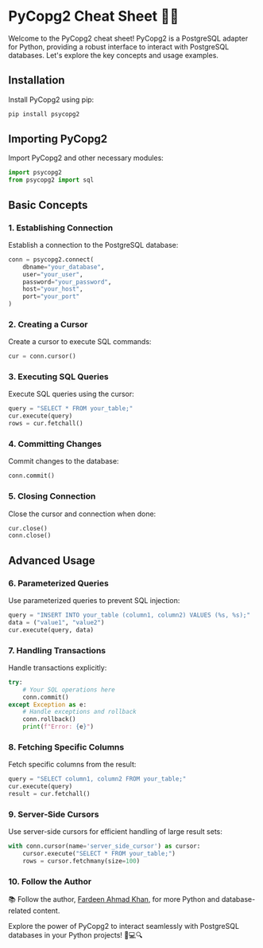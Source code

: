 # PyCopg2 Cheat Sheet 📝🐘

Welcome to the PyCopg2 cheat sheet! PyCopg2 is a PostgreSQL adapter for Python, providing a robust interface to interact with PostgreSQL databases. Let's explore the key concepts and usage examples.

## Installation

Install PyCopg2 using pip:

```bash
pip install psycopg2
```

## Importing PyCopg2

Import PyCopg2 and other necessary modules:

```python
import psycopg2
from psycopg2 import sql
```

## Basic Concepts

### 1. Establishing Connection

Establish a connection to the PostgreSQL database:

```python
conn = psycopg2.connect(
    dbname="your_database",
    user="your_user",
    password="your_password",
    host="your_host",
    port="your_port"
)
```

### 2. Creating a Cursor

Create a cursor to execute SQL commands:

```python
cur = conn.cursor()
```

### 3. Executing SQL Queries

Execute SQL queries using the cursor:

```python
query = "SELECT * FROM your_table;"
cur.execute(query)
rows = cur.fetchall()
```

### 4. Committing Changes

Commit changes to the database:

```python
conn.commit()
```

### 5. Closing Connection

Close the cursor and connection when done:

```python
cur.close()
conn.close()
```

## Advanced Usage

### 6. Parameterized Queries

Use parameterized queries to prevent SQL injection:

```python
query = "INSERT INTO your_table (column1, column2) VALUES (%s, %s);"
data = ("value1", "value2")
cur.execute(query, data)
```

### 7. Handling Transactions

Handle transactions explicitly:

```python
try:
    # Your SQL operations here
    conn.commit()
except Exception as e:
    # Handle exceptions and rollback
    conn.rollback()
    print(f"Error: {e}")
```

### 8. Fetching Specific Columns

Fetch specific columns from the result:

```python
query = "SELECT column1, column2 FROM your_table;"
cur.execute(query)
result = cur.fetchall()
```

### 9. Server-Side Cursors

Use server-side cursors for efficient handling of large result sets:

```python
with conn.cursor(name='server_side_cursor') as cursor:
    cursor.execute("SELECT * FROM your_table;")
    rows = cursor.fetchmany(size=100)
```

### 10. Follow the Author

📚 Follow the author, [Fardeen Ahmad Khan](https://github.com/I-Fardeen), for more Python and database-related content.

Explore the power of PyCopg2 to interact seamlessly with PostgreSQL databases in your Python projects! 🐘💻🔍
